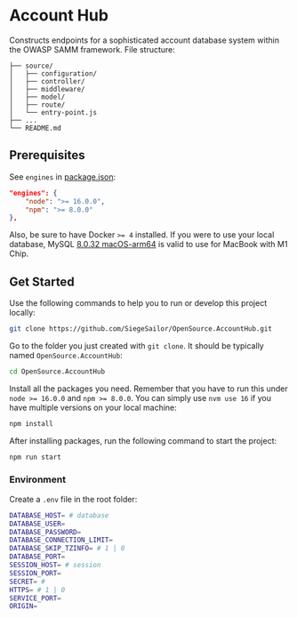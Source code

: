 # Account Hub

Constructs endpoints for a sophisticated account database system within the OWASP SAMM framework. File structure:

```
├── source/
│   ├── configuration/
│   ├── controller/
│   ├── middleware/
│   ├── model/
│   ├── route/
│   └── entry-point.js
├── ...
└── README.md
```

## Prerequisites

See `engines` in [package.json](./terminal/package.json):

```json
"engines": {
    "node": ">= 16.0.0",
    "npm": ">= 8.0.0"
},
```

Also, be sure to have Docker `>= 4` installed. If you were to use your local database, MySQL [8.0.32 macOS-arm64](https://dev.mysql.com/downloads/file/?id=516827) is valid to use for MacBook with M1 Chip.

## Get Started

Use the following commands to help you to run or develop this project locally:

```bash
git clone https://github.com/SiegeSailor/OpenSource.AccountHub.git
```

Go to the folder you just created with `git clone`. It should be typically named `OpenSource.AccountHub`:

```bash
cd OpenSource.AccountHub
```

Install all the packages you need. Remember that you have to run this under `node >= 16.0.0` and `npm >= 8.0.0`. You can simply use `nvm use 16` if you have multiple versions on your local machine:

```bash
npm install
```

After installing packages, run the following command to start the project:

```bash
npm run start
```

### Environment

Create a `.env` file in the root folder:

```bash
DATABASE_HOST= # database
DATABASE_USER=
DATABASE_PASSWORD=
DATABASE_CONNECTION_LIMIT=
DATABASE_SKIP_TZINFO= # 1 | 0
DATABASE_PORT=
SESSION_HOST= # session
SESSION_PORT=
SECRET= #
HTTPS= # 1 | 0
SERVICE_PORT=
ORIGIN=
```
